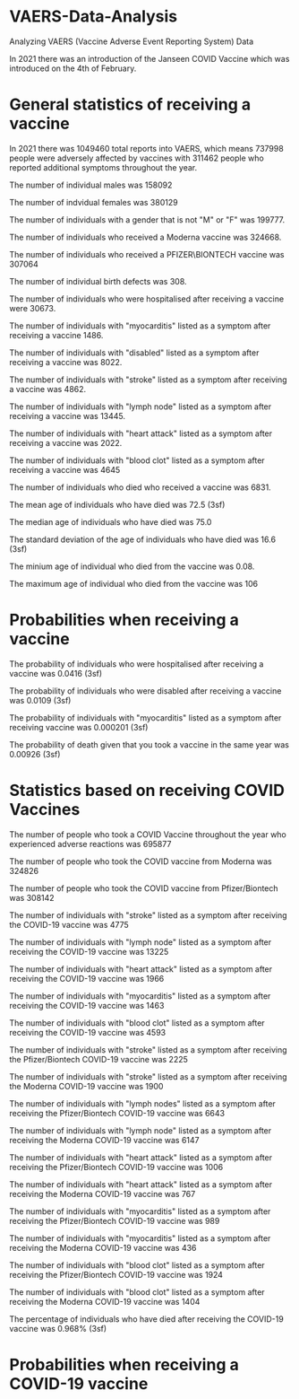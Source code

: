 # VAERS-Data-Analysis
Analyzing VAERS (Vaccine Adverse Event Reporting System) Data

In 2021 there was an introduction of the Janseen COVID Vaccine which was introduced on the 4th of February. 

# General statistics of receiving a vaccine

In 2021 there was 1049460 total reports into VAERS, which means 737998 people were adversely affected by vaccines with 311462 people who reported additional symptoms throughout the year. 

The number of individual males was 158092 

The number of indvidual females was 380129

The number of individuals with a gender that is not "M" or "F" was 199777.

The number of individuals who received a Moderna vaccine was 324668.

The number of individuals who received a PFIZER\BIONTECH vaccine was 307064 

The number of individual birth defects was 308.

The number of individuals who were hospitalised after receiving a vaccine were 30673. 

The number of individuals with "myocarditis" listed as a symptom after receiving a vaccine 1486.

The number of individuals with "disabled" listed as a symptom after receiving a vaccine was 8022.

The number of individuals with "stroke" listed as a symptom after receiving a vaccine was 4862.

The number of individuals with "lymph node" listed as a symptom after receiving a vaccine was 13445.

The number of individuals with "heart attack" listed as a symptom after receiving a vaccine was 2022.

The number of individuals with "blood clot" listed as a symptom after receiving a vaccine was 4645

The number of individuals who died who received a vaccine was 6831.

The mean age of individuals who have died was 72.5 (3sf)

The median age of individuals who have died was 75.0 

The standard deviation of the age of individuals who have died was 16.6 (3sf)

The minium age of individual who died from the vaccine was 0.08.

The maximum age of individual who died from the vaccine was 106

# Probabilities when receiving a vaccine

The probability of individuals who were hospitalised after receiving a vaccine was 0.0416 (3sf)

The probability of individuals who were disabled after receiving a vaccine was 0.0109 (3sf)

The probability of individuals with "myocarditis" listed as a symptom after receiving vaccine was 0.000201 (3sf)

The probability of death given that you took a vaccine in the same year was 0.00926 (3sf)

# Statistics based on receiving COVID Vaccines

The number of people who took a COVID Vaccine throughout the year who experienced adverse reactions  was 695877

The number of people who took the COVID vaccine from Moderna was 324826

The number of people who took the COVID vaccine from Pfizer/Biontech was 308142

The number of individuals with "stroke" listed as a symptom after receiving the COVID-19 vaccine was 4775

The number of individuals with "lymph node" listed as a symptom after receiving the COVID-19 vaccine was 13225

The number of individuals with "heart attack" listed as a symptom after receiving the COVID-19 vaccine was 1966

The number of individuals with "myocarditis" listed as a symptom after receiving the COVID-19 vaccine was 1463

The number of individuals with "blood clot" listed as a symptom after receiving the COVID-19 vaccine was 4593

The number of individuals with "stroke" listed as a symptom after receiving the Pfizer/Biontech COVID-19 vaccine was 2225

The number of individuals with "stroke" listed as a symptom after receiving the Moderna COVID-19 vaccine was 1900

The number of individuals with "lymph nodes" listed as a symptom after receiving the Pfizer/Biontech COVID-19 vaccine was 6643

The number of individuals with "lymph node" listed as a symptom after receiving the Moderna COVID-19 vaccine was 6147

The number of individuals with "heart attack" listed as a symptom after receiving the Pfizer/Biontech COVID-19 vaccine was 1006

The number of individuals with "heart attack" listed as a symptom after receiving the Moderna COVID-19 vaccine was 767

The number of individuals with "myocarditis" listed as a symptom after receiving the Pfizer/Biontech COVID-19 vaccine was 989

The number of individuals with "myocarditis" listed as a symptom after receiving the Moderna COVID-19 vaccine was 436

The number of individuals with "blood clot" listed as a symptom after receiving the Pfizer/Biontech COVID-19 vaccine was 1924

The number of individuals with "blood clot" listed as a symptom after receiving the Moderna COVID-19 vaccine was 1404

The percentage of individuals who have died after receiving the COVID-19 vaccine was 0.968% (3sf)


# Probabilities when receiving a COVID-19 vaccine
